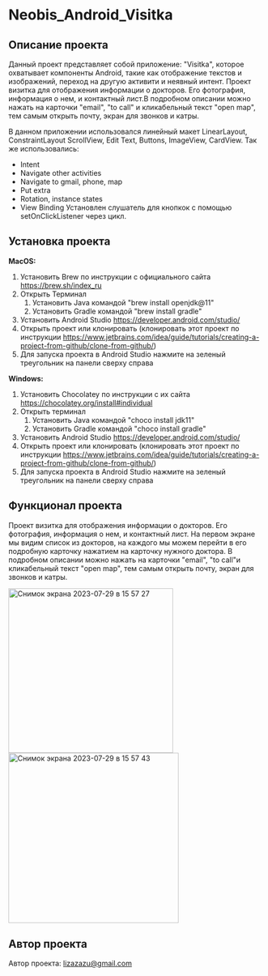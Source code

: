 # Neobis_Android_Visitka

## Описание проекта

Данный проект представляет собой приложение: "Visitka", которое охватывает компоненты Android, такие как отображение текстов и изображений, переход на другую
активити и неявный интент.
Проект визитка для отображения информации о докторов. Его фотография, информация о нем, и контактный лист.В подробном описании можно нажать на карточки "email", "to call"
и кликабельный текст "open map", тем самым открыть почту, экран для звонков и катры.

В данном приложении использовался линейный макет LinearLayout, ConstraintLayout ScrollView, Edit Text, Buttons, ImageView, CardView.
Так же использовались:
- Intent
- Navigate other activities
- Navigate to gmail, phone, map
- Put extra
- Rotation, instance states
- View Binding
Установлен слушатель для кнопкок с помощью setOnClickListener через цикл.

## Установка проекта

**MacOS:**
1. Установить Brew по инструкции с официального сайта https://brew.sh/index_ru
2. Открыть Терминал
   1. Установить Java командой "brew install openjdk@11"
   2. Установить Gradle командой "brew install gradle"
3. Установить Android Studio https://developer.android.com/studio/
4. Открыть проект или клонировать (клонировать этот проект по инструкции https://www.jetbrains.com/idea/guide/tutorials/creating-a-project-from-github/clone-from-github/)
5. Для запуска проекта в Android Studio нажмите на зеленый треугольник на панели сверху справа


**Windows:**
1. Установить Chocolatey по инструкции с их сайта https://chocolatey.org/install#individual
2. Открыть терминал
   1. Установить Java командой "choco install jdk11"
   2. Установить Gradle командой "choco install gradle"
3. Установить Android Studio https://developer.android.com/studio/
4. Открыть проект или клонировать (клонировать этот проект по инструкции https://www.jetbrains.com/idea/guide/tutorials/creating-a-project-from-github/clone-from-github/)
5. Для запуска проекта в Android Studio нажмите на зеленый треугольник на панели сверху справа

## Функционал проекта 

Проект визитка для отображения информации о докторов. Его фотография, информация о нем, и контактный лист. На первом экране
мы видим список из докторов, на каждого мы можем перейти в его подробную карточку нажатием на карточку нужного доктора.
В подробном описании можно нажать на карточки "email", "to call"и кликабельный текст "open map", тем самым открыть почту, экран для звонков и катры.


<img width="325" alt="Снимок экрана 2023-07-29 в 15 57 27" src="https://github.com/lizazueva/Neobis_Android_Visitka/assets/56483500/f3d79e15-894d-4f1d-87d8-f925164866ba">

<img width="336" alt="Снимок экрана 2023-07-29 в 15 57 43" src="https://github.com/lizazueva/Neobis_Android_Visitka/assets/56483500/570d7cac-18bd-4dfa-97ed-76db12ba0862">

## Автор проекта

Автор проекта: lizazazu@gmail.com



